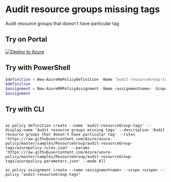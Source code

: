# Audit resource groups missing tags

Audit resource groups that doesn't have particular tag

## Try on Portal

[![Deploy to Azure](http://azuredeploy.net/deploybutton.png)](https://portal.azure.com/?feature.customportal=false&microsoft_azure_policy=true&microsoft_azure_policy_policyinsights=true&feature.microsoft_azure_security_policy=true&microsoft_azure_marketplace_policy=true#blade/Microsoft_Azure_Policy/CreatePolicyDefinitionBlade/uri/https%3A%2F%2Fraw.githubusercontent.com%2FAzure%2Fazure-policy%2Fmaster%2Fsamples%2FResourceGroup%2Faudit-resourceGroup-tags%2Fazurepolicy.json)

## Try with PowerShell

````powershell
$definition = New-AzureRmPolicyDefinition -Name "audit-resourceGroup-tags" -DisplayName "Audit resource groups missing tags" -description "Audit resource groups that doesn't have particular tag" -Policy 'https://raw.githubusercontent.com/Azure/azure-policy/master/samples/ResourceGroup/audit-resourceGroup-tags/azurepolicy.rules.json' -Parameter 'https://raw.githubusercontent.com/Azure/azure-policy/master/samples/ResourceGroup/audit-resourceGroup-tags/azurepolicy.parameters.json' -Mode All
$definition
$assignment = New-AzureRMPolicyAssignment -Name <assignmentname> -Scope <scope>  -tagName <tagName> -PolicyDefinition $definition
$assignment 
````



## Try with CLI

````cli

az policy definition create --name 'audit-resourceGroup-tags' --display-name 'Audit resource groups missing tags' --description 'Audit resource groups that doesn't have particular tag' --rules 'https://raw.githubusercontent.com/Azure/azure-policy/master/samples/ResourceGroup/audit-resourceGroup-tags/azurepolicy.rules.json' --params 'https://raw.githubusercontent.com/Azure/azure-policy/master/samples/ResourceGroup/audit-resourceGroup-tags/azurepolicy.parameters.json' --mode All

az policy assignment create --name <assignmentname> --scope <scope> --policy "audit-resourceGroup-tags" 

````
